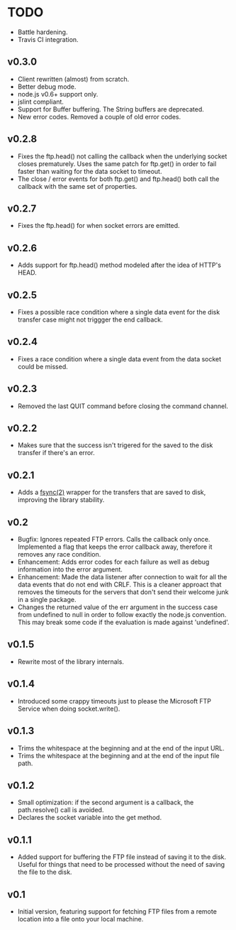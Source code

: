 # TODO
 * Battle hardening.
 * Travis CI integration.

## v0.3.0
 * Client rewritten (almost) from scratch.
 * Better debug mode.
 * node.js v0.6+ support only.
 * jslint compliant.
 * Support for Buffer buffering. The String buffers are deprecated.
 * New error codes. Removed a couple of old error codes.

## v0.2.8
 * Fixes the ftp.head() not calling the callback when the underlying socket closes prematurely. Uses the same patch for ftp.get() in order to fail faster than waiting for the data socket to timeout.
 * The close / error events for both ftp.get() and ftp.head() both call the callback with the same set of properties.

## v0.2.7
 * Fixes the ftp.head() for when socket errors are emitted.

## v0.2.6
 * Adds support for ftp.head() method modeled after the idea of HTTP's HEAD.

## v0.2.5
 * Fixes a possible race condition where a single data event for the disk transfer case might not triggger the end callback.

## v0.2.4
 * Fixes a race condition where a single data event from the data socket could be missed.

## v0.2.3
 * Removed the last QUIT command before closing the command channel.

## v0.2.2
 * Makes sure that the success isn't trigered for the saved to the disk transfer if there's an error.

## v0.2.1
 * Adds a [fsync(2)](http://linux.die.net/man/2/fsync) wrapper for the transfers that are saved to disk, improving the library stability.

## v0.2
 * Bugfix: Ignores repeated FTP errors. Calls the callback only once. Implemented a flag that keeps the error callback away, therefore it removes any race condition.
 * Enhancement: Adds error codes for each failure as well as debug information into the error argument.
 * Enhancement: Made the data listener after connection to wait for all the data events that do not end with CRLF. This is a cleaner approact that removes the timeouts for the servers that don't send their welcome junk in a single package.
 * Changes the returned value of the err argument in the success case from undefined to null in order to follow exactly the node.js convention. This may break some code if the evaluation is made against 'undefined'.

## v0.1.5
 * Rewrite most of the library internals.

## v0.1.4
 * Introduced some crappy timeouts just to please the Microsoft FTP Service when doing socket.write().

## v0.1.3
 * Trims the whitespace at the beginning and at the end of the input URL.
 * Trims the whitespace at the beginning and at the end of the input file path.

## v0.1.2
 * Small optimization: if the second argument is a callback, the path.resolve() call is avoided.
 * Declares the socket variable into the get method.

## v0.1.1
 * Added support for buffering the FTP file instead of saving it to the disk. Useful for things that need to be processed without the need of saving the file to the disk.

## v0.1
 * Initial version, featuring support for fetching FTP files from a remote location into a file onto your local machine.
